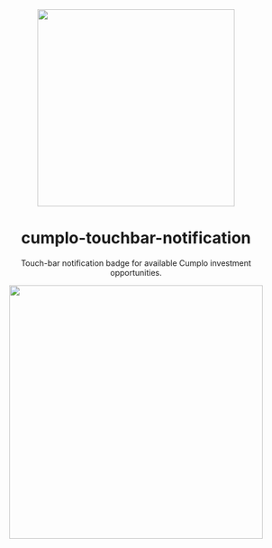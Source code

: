 <div align="center">
<img src="https://user-images.githubusercontent.com/58790635/129502180-d9af247a-68d5-4b96-9dd8-e6d4eb0c31f4.png" width="350"/>

# cumplo-touchbar-notification
Touch-bar notification badge for available Cumplo investment opportunities.

<img src="https://user-images.githubusercontent.com/58790635/129502439-80b11d7d-8a90-4ae2-ab2e-6f782b601950.jpeg" width="450"/>
</div>
